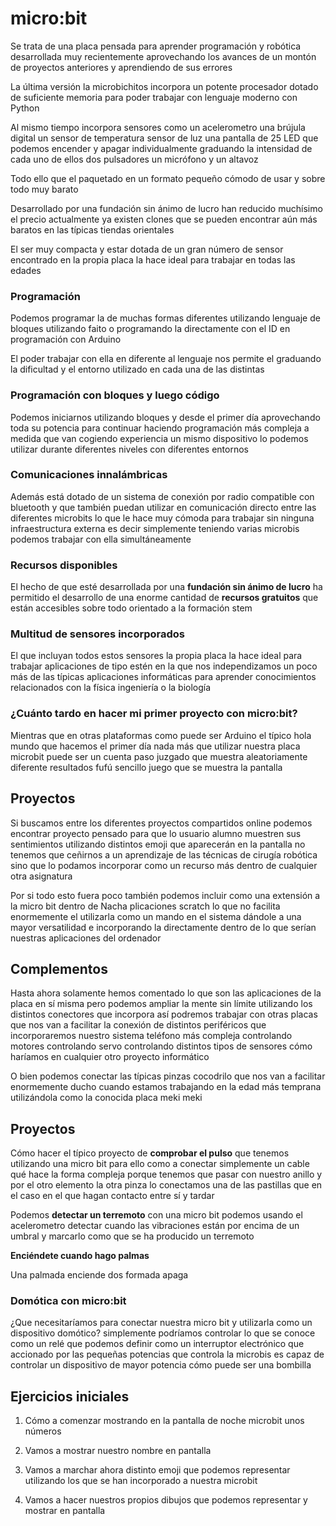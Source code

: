 # micro:bit

Se trata de una placa pensada para aprender programación y robótica desarrollada muy recientemente aprovechando los avances de un montón de proyectos anteriores y aprendiendo de sus errores


La última versión la microbichitos incorpora un potente procesador dotado de suficiente memoria para poder trabajar con lenguaje moderno con Python


Al mismo tiempo incorpora sensores como un acelerometro una brújula digital un sensor de temperatura sensor de luz una pantalla de 25 LED que podemos encender y apagar individualmente graduando la intensidad de cada uno de ellos dos pulsadores un micrófono y un altavoz


Todo ello que el paquetado en un formato pequeño cómodo de usar y sobre todo muy barato


Desarrollado por una fundación sin ánimo de lucro han reducido muchísimo el precio actualmente ya existen clones que se pueden encontrar aún más baratos en las típicas tiendas orientales


El ser muy compacta y estar dotada de un gran número de sensor encontrado en la propia placa la hace ideal para trabajar en todas las edades

### Programación

Podemos programar la de muchas formas diferentes utilizando lenguaje de bloques utilizando faito o programando la directamente con el ID en programación con Arduino


El poder trabajar con ella en diferente al lenguaje nos permite el graduando la dificultad y el entorno utilizado en cada una de las distintas

### Programación con bloques y luego código
Podemos iniciarnos utilizando bloques y desde el primer día aprovechando toda su potencia para continuar haciendo programación más compleja a medida que van cogiendo experiencia un mismo dispositivo lo podemos utilizar durante diferentes niveles con diferentes entornos

### Comunicaciones innalámbricas
Además está dotado de un sistema de conexión por radio compatible con bluetooth y que también puedan utilizar en comunicación directo entre las diferentes microbits lo que le hace muy cómoda para trabajar sin ninguna infraestructura externa es decir simplemente teniendo varias microbis podemos trabajar con ella simultáneamente

### Recursos disponibles
El hecho de que esté desarrollada por una **fundación sin ánimo de lucro** ha permitido el desarrollo de una enorme cantidad de **recursos gratuitos** que están accesibles sobre todo orientado a la formación stem

### Multitud de sensores incorporados
El que incluyan todos estos sensores la propia placa la hace ideal para trabajar aplicaciones de tipo estén en la que nos independizamos un poco más de las típicas aplicaciones informáticas para aprender conocimientos relacionados con la física ingeniería o la biología

### ¿Cuánto tardo en hacer mi primer proyecto con micro:bit?
Mientras que en otras plataformas como puede ser Arduino el típico hola mundo que hacemos el primer día nada más que utilizar nuestra placa microbit puede ser un cuenta paso juzgado que muestra aleatoriamente diferente resultados fufú sencillo juego que se muestra la pantalla


## Proyectos
Si buscamos entre los diferentes proyectos compartidos online podemos encontrar proyecto pensado para que lo usuario alumno muestren sus sentimientos utilizando distintos emoji que aparecerán en la pantalla no tenemos que ceñirnos a un aprendizaje de las técnicas de cirugía robótica sino que lo podamos incorporar como un recurso más dentro de cualquier otra asignatura


Por si todo esto fuera poco también podemos incluir como una extensión a la micro bit dentro de Nacha plicaciones scratch lo que no facilita enormemente el utilizarla como un mando en el sistema dándole a una mayor versatilidad e incorporando la directamente dentro de lo que serían nuestras aplicaciones del ordenador


## Complementos
Hasta ahora solamente hemos comentado lo que son las aplicaciones de la placa en sí misma pero podemos ampliar la mente sin límite utilizando los distintos conectores que incorpora así podremos trabajar con otras placas que nos van a facilitar la conexión de distintos periféricos que incorporaremos nuestro sistema teléfono más compleja controlando motores controlando servo controlando distintos tipos de sensores cómo haríamos en cualquier otro proyecto informático


O bien podemos conectar las típicas pinzas cocodrilo que nos van a facilitar enormemente ducho cuando estamos trabajando en la edad más temprana utilizándola como la conocida placa meki meki


## Proyectos

Cómo hacer el típico proyecto de **comprobar el pulso** que tenemos utilizando una micro bit para ello como a conectar simplemente un cable qué hace la forma compleja porque tenemos que pasar con nuestro anillo y por el otro elemento la otra pinza lo conectamos una de las pastillas que en el caso en el que hagan contacto entre sí y tardar


Podemos **detectar un terremoto** con una micro bit podemos usando el acelerometro detectar cuando las vibraciones están por encima de un umbral y marcarlo como que se ha producido un terremoto

**Enciéndete cuando hago palmas**


Una palmada enciende dos formada apaga


### Domótica con micro:bit
¿Que necesitaríamos para conectar nuestra micro bit y utilizarla como un dispositivo domótico? simplemente podríamos controlar lo que se conoce como un relé que podemos definir como un interruptor electrónico que accionado por las pequeñas potencias que controla la microbis es capaz de controlar un dispositivo de mayor potencia cómo puede ser una bombilla

## Ejercicios iniciales

1. Cómo a comenzar mostrando en la pantalla de noche microbit unos números

2. Vamos a mostrar nuestro nombre en pantalla

3. Vamos a marchar ahora distinto emoji que podemos representar utilizando los que se han incorporado a nuestra microbit

4. Vamos a hacer nuestros propios dibujos que podemos representar y mostrar en pantalla